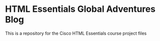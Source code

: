 # HTML Essentials Global Adventures Blog

This is a repository for the Cisco HTML Essentials course project files
